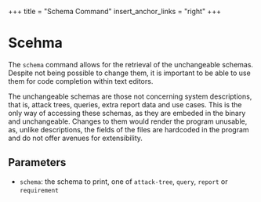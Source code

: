+++
title = "Schema Command"
insert_anchor_links = "right"
+++

# Scehma

The `schema` command allows for the retrieval of the unchangeable schemas.
Despite not being possible to change them, it is important to be able to use them for code completion within text editors.

The unchangeable schemas are those not concerning system descriptions, that is, attack trees, queries, extra report data and use cases.
This is the only way of accessing these schemas, as they are embeded in the binary and unchangeable.
Changes to them would render the program unusable, as, unlike descriptions, the fields of the files are hardcoded in the program and do not offer avenues for extensibility.

## Parameters

- `schema`: the schema to print, one of `attack-tree`, `query`, `report` or `requirement`

